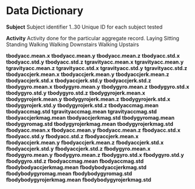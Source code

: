 # Data Dictionary__Subject__	Subject identifier		1..30 Unique ID for each subject tested		__Activity__	Activity done for the particular aggregate record.		Laying		Sitting		Standing		Walking		Walking Downstairs		Walking Upstairs		__tbodyacc.mean.x____tbodyacc.mean.y____tbodyacc.mean.z____tbodyacc.std.x____tbodyacc.std.y____tbodyacc.std.z____tgravityacc.mean.x____tgravityacc.mean.y____tgravityacc.mean.z____tgravityacc.std.x____tgravityacc.std.y____tgravityacc.std.z____tbodyaccjerk.mean.x____tbodyaccjerk.mean.y____tbodyaccjerk.mean.z____tbodyaccjerk.std.x____tbodyaccjerk.std.y____tbodyaccjerk.std.z____tbodygyro.mean.x____tbodygyro.mean.y____tbodygyro.mean.z____tbodygyro.std.x____tbodygyro.std.y____tbodygyro.std.z____tbodygyrojerk.mean.x____tbodygyrojerk.mean.y____tbodygyrojerk.mean.z____tbodygyrojerk.std.x____tbodygyrojerk.std.y____tbodygyrojerk.std.z____tbodyaccmag.mean____tbodyaccmag.std____tgravityaccmag.mean____tgravityaccmag.std____tbodyaccjerkmag.mean____tbodyaccjerkmag.std____tbodygyromag.mean____tbodygyromag.std____tbodygyrojerkmag.mean____tbodygyrojerkmag.std____fbodyacc.mean.x____fbodyacc.mean.y____fbodyacc.mean.z____fbodyacc.std.x____fbodyacc.std.y____fbodyacc.std.z____fbodyaccjerk.mean.x____fbodyaccjerk.mean.y____fbodyaccjerk.mean.z____fbodyaccjerk.std.x____fbodyaccjerk.std.y____fbodyaccjerk.std.z____fbodygyro.mean.x____fbodygyro.mean.y____fbodygyro.mean.z____fbodygyro.std.x____fbodygyro.std.y____fbodygyro.std.z____fbodyaccmag.mean____fbodyaccmag.std____fbodybodyaccjerkmag.mean____fbodybodyaccjerkmag.std____fbodybodygyromag.mean____fbodybodygyromag.std____fbodybodygyrojerkmag.mean____fbodybodygyrojerkmag.std__
